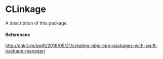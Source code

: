 # CLinkage

A description of this package.

#### References

http://ankit.im/swift/2016/05/21/creating-objc-cpp-packages-with-swift-package-manager/
